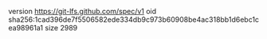 version https://git-lfs.github.com/spec/v1
oid sha256:1cad396de7f5506582ede334db9c973b60908be4ac318bb1d6ebc1cea98961a1
size 2989
